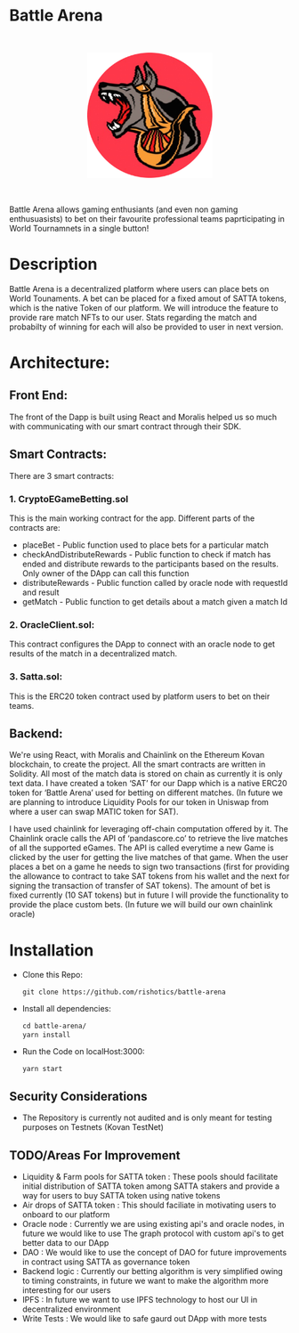 # Battle Arena

<br/>
<p align="center">
<a href="" target="">
<img src="https://github.com/rishotics/battle-arena/blob/develop/Logo.jpeg" width="225" alt="Battle Arena">
</a>
</p>
<br/>

Battle Arena allows gaming enthusiants (and even non gaming enthusuasists) to bet on their favourite professional teams paprticipating in World Tournamnets in a single button!

# Description

Battle Arena is a decentralized platform where users can place bets on World Tounaments. A bet can be placed for a fixed amout of SATTA tokens, which is the native Token of our platform. We will introduce the feature to provide rare match NFTs to our user. Stats regarding the match and probabilty of winning for each will also be provided to user in next version.

# Architecture:


## Front End: 

The front of the Dapp is built using React and Moralis helped us so much with communicating with our smart contract through their SDK. 

## Smart Contracts:

There are 3 smart contracts:
### 1. CryptoEGameBetting.sol

This is the main working contract for the app. Different parts of the contracts are:
- placeBet - Public function used to place bets for a particular match
- checkAndDistributeRewards - Public function to check if match has ended and distribute rewards to the participants based on the results. Only owner of the DApp can call this function
- distributeRewards - Public function called by oracle node with requestId and result
- getMatch -  Public function to get details about a match given a match Id

### 2. OracleClient.sol:

This contract configures the DApp to connect with an oracle node to get results of the match in a decentralized match. 

### 3. Satta.sol:

This is the ERC20 token contract used by platform users to bet on their teams. 

## Backend:

We're using React, with Moralis and Chainlink on the Ethereum Kovan blockchain, to create the project. All the smart contracts are written in Solidity. All most of the match data is stored on chain as currently it is only text data. I have created a token ‘SAT’ for our Dapp which is a native ERC20 token for ‘Battle Arena’ used for betting on different matches. (In future we are planning to introduce Liquidity Pools for our token in Uniswap from where a user can swap MATIC token for SAT). 

I have used chainlink for leveraging off-chain computation offered by it. The Chainlink oracle calls the API of ‘pandascore.co’ to retrieve the live matches of all the supported eGames. The API is called everytime a new Game is clicked by the user for getting the live matches of that game. When the user places a bet on a game he needs to sign two transactions (first for providing the allowance to contract to take SAT tokens from his wallet and the next for signing the transaction of transfer of SAT tokens). The amount of bet is fixed currently (10 SAT tokens) but in future I will provide the functionality to provide the place custom bets.   (In future we will build our own chainlink oracle)



# Installation
-  Clone this Repo:
    ```
    git clone https://github.com/rishotics/battle-arena
    ```

-   Install all dependencies:

    ```
    cd battle-arena/
    yarn install
    ```

- Run the Code on localHost:3000:
    ```
    yarn start
    ``` 
## Security Considerations

-   The Repository is currently not audited and is only meant for testing purposes on Testnets (Kovan TestNet)

## TODO/Areas For Improvement
- Liquidity & Farm pools for SATTA token : These pools should facilitate initial distribution of SATTA token among SATTA stakers and provide a way for users to buy SATTA token using native tokens
- Air drops of SATTA token : This should faciliate in motivating users to onboard to our platform
- Oracle node : Currently we are using existing api's and oracle nodes, in future we would like to use The graph protocol with custom api's to get better data to our DApp
- DAO : We would like to use the concept of DAO for future improvements in contract using SATTA as governance token
- Backend logic : Currently our betting algorithm is very simplified owing to timing constraints, in future we want to make the algorithm more interesting for our users
- IPFS : In future we want to use IPFS technology to host our UI in decentralized environment
- Write Tests : We would like to safe gaurd out DApp with more tests
